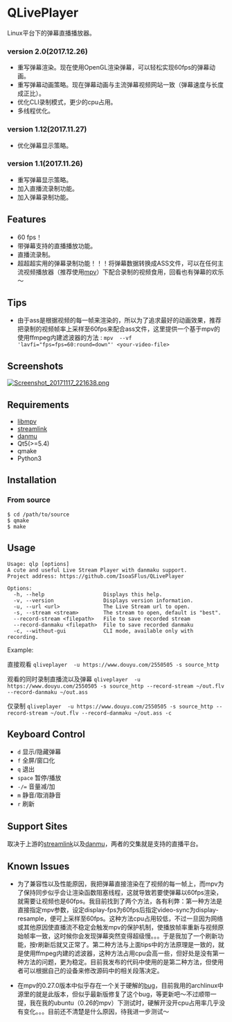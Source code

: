 # QLivePlayer
Linux平台下的弹幕直播播放器。
### version 2.0(2017.12.26)
* 重写弹幕渲染。现在使用OpenGL渲染弹幕，可以轻松实现60fps的弹幕动画。
* 重写弹幕动画策略。现在弹幕动画与主流弹幕视频网站一致（弹幕速度与长度成正比）。
* 优化CLI录制模式，更少的cpu占用。
* 多线程优化。
### version 1.12(2017.11.27)
* 优化弹幕显示策略。
### version 1.1(2017.11.26)
* 重写弹幕显示策略。
* 加入直播流录制功能。
* 加入弹幕录制功能。
## Features
* 60 fps！
* 带弹幕支持的直播播放功能。
* 直播流录制。
* 超超超实用的弹幕录制功能！！！将弹幕数据转换成ASS文件，可以在任何主流视频播放器（推荐使用[mpv](https://mpv.io)）下配合录制的视频食用，回看也有弹幕的欢乐～
## Tips
* 由于ass是根据视频的每一帧来渲染的，所以为了追求最好的动画效果，推荐把录制的视频帧率上采样至60fps来配合ass文件，这里提供一个基于mpv的使用ffmpeg内建滤波器的方法 :
`mpv  --vf 'lavfi="fps=fps=60:round=down"' <your-video-file>`
## Screenshots
[![Screenshot_20171117_221638.png](https://i.loli.net/2017/12/27/5a43914548a17.png)](https://i.loli.net/2017/12/27/5a43914548a17.png)




























## Requirements
* [libmpv](https://github.com/mpv-player/mpv)
* [streamlink](https://github.com/streamlink/streamlink)
* [danmu](https://github.com/littlecodersh/danmu)
* Qt5(>=5.4)
* qmake
* Python3
## Installation
### From source
```
$ cd /path/to/source
$ qmake
$ make
```
## Usage
```
Usage: qlp [options]
A cute and useful Live Stream Player with danmaku support.
Project address: https://github.com/IsoaSFlus/QLivePlayer

Options:
  -h, --help                   Displays this help.
  -v, --version                Displays version information.
  -u, --url <url>              The Live Stream url to open.
  -s, --stream <stream>        The stream to open, default is "best".
  --record-stream <filepath>   File to save recorded stream
  --record-danmaku <filepath>  File to save recorded danmaku
  -c, --without-gui            CLI mode, available only with recording.

```
Example:

直接观看 `qliveplayer  -u https://www.douyu.com/2550505 -s source_http`

观看的同时录制直播流以及弹幕 `qliveplayer  -u https://www.douyu.com/2550505 -s source_http --record-stream ~/out.flv --record-danmaku ~/out.ass`

仅录制 `qliveplayer  -u https://www.douyu.com/2550505 -s source_http --record-stream ~/out.flv --record-danmaku ~/out.ass -c`

## Keyboard Control
* `d` 显示/隐藏弹幕
* `f` 全屏/窗口化
* `q` 退出
* `space` 暂停/播放
* `-/=` 音量减/加
* `m` 静音/取消静音
* `r` 刷新
## Support Sites
取决于上游的[streamlink](https://github.com/streamlink/streamlink)以及[danmu](https://github.com/littlecodersh/danmu)，两者的交集就是支持的直播平台。
## Known Issues
* 为了兼容性以及性能原因，我把弹幕直接渲染在了视频的每一帧上，而mpv为了保持同步似乎会让渲染函数阻塞线程，这就导致若要使弹幕以60fps渲染，就需要让视频也是60fps。我目前找到了两个方法，各有利弊：第一种方法是直接指定mpv参数，设定display-fps为60fps后指定video-sync为display-resample，便可上采样至60fps。这种方法cpu占用较低，不过一旦因为网络或其他原因使直播流不稳定会触发mpv的保护机制，使播放帧率重新与视频原始帧率一致，这时候你会发现弹幕突然变得超级慢。。。于是我加了一个刷新功能，按r刷新后就又正常了。第二种方法与上面tips中的方法原理是一致的，就是使用ffmpeg内建的滤波器，这种方法占用cpu会高一些，但好处是没有第一种方法的问题，更为稳定。目前我发布的代码中使用的是第二种方法，但使用者可以根据自己的设备来修改源码中的相关段落决定。

* 在mpv的0.27.0版本中似乎存在一个关于硬解的[bug](https://github.com/mpv-player/mpv/issues/4865)，目前我用的archlinux中源里的就是此版本，但似乎最新版修复了这个bug，等更新吧～不过顺带一提，我在我的ubuntu（0.26的mpv）下测试时，硬解开没开cpu占用率几乎没有变化。。。目前还不清楚是什么原因，待我进一步测试～

